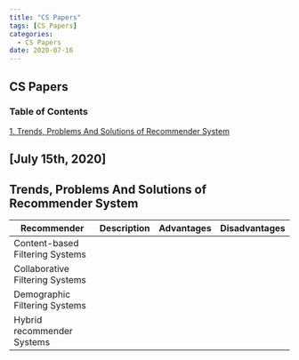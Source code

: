 ```yaml
---
title: "CS Papers"
tags: [CS Papers]
categories:
  - CS Papers
date: 2020-07-16
---
```



## **CS Papers**

### Table of Contents
[1. Trends, Problems And Solutions of Recommender System](#trends,-problems-and-solutions-of-recommender-system)  



## [July 15th, 2020]

## Trends, Problems And Solutions of Recommender System

| Recommender | Description | Advantages | Disadvantages |
| ----------- | ----------- | ---------- | ------------- |
| Content-based Filtering Systems |
| Collaborative Filtering Systems |
| Demographic Filtering Systems |
| Hybrid recommender Systems |

